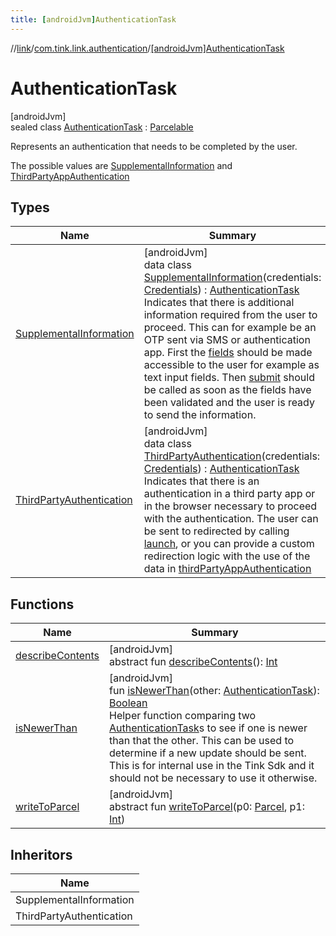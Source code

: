 ```yaml
---
title: [androidJvm]AuthenticationTask
---
```

//[link](../../../index.html)/[com.tink.link.authentication](../index.html)/[[androidJvm]AuthenticationTask](index.html)



# AuthenticationTask



[androidJvm]\
sealed class [AuthenticationTask](index.html) : [Parcelable](https://developer.android.com/reference/kotlin/android/os/Parcelable.html)

Represents an authentication that needs to be completed by the user.



The possible values are [SupplementalInformation](-supplemental-information/index.html) and [ThirdPartyAppAuthentication](../../com.tink.model.authentication/[android-jvm]-third-party-app-authentication/index.html)



## Types


| Name | Summary |
|---|---|
| [SupplementalInformation](-supplemental-information/index.html) | [androidJvm]<br>data class [SupplementalInformation](-supplemental-information/index.html)(credentials: [Credentials](../../com.tink.model.credentials/[android-jvm]-credentials/index.html)) : [AuthenticationTask](index.html)<br>Indicates that there is additional information required from the user to proceed. This can for example be an OTP sent via SMS or authentication app. First the [fields](-supplemental-information/fields.html) should be made accessible to the user for example as text input fields. Then [submit](-supplemental-information/submit.html) should be called as soon as the fields have been validated and the user is ready to send the information. |
| [ThirdPartyAuthentication](-third-party-authentication/index.html) | [androidJvm]<br>data class [ThirdPartyAuthentication](-third-party-authentication/index.html)(credentials: [Credentials](../../com.tink.model.credentials/[android-jvm]-credentials/index.html)) : [AuthenticationTask](index.html)<br>Indicates that there is an authentication in a third party app or in the browser necessary to proceed with the authentication. The user can be sent to redirected by calling [launch](-third-party-authentication/launch.html), or you can provide a custom redirection logic with the use of the data in [thirdPartyAppAuthentication](-third-party-authentication/third-party-app-authentication.html) |


## Functions


| Name | Summary |
|---|---|
| [describeContents](../../com.tink.service.provider/[android-jvm]-provider-filter/index.html#-1578325224%2FFunctions%2F-812656150) | [androidJvm]<br>abstract fun [describeContents](../../com.tink.service.provider/[android-jvm]-provider-filter/index.html#-1578325224%2FFunctions%2F-812656150)(): [Int](https://kotlinlang.org/api/latest/jvm/stdlib/kotlin/-int/index.html) |
| [isNewerThan](is-newer-than.html) | [androidJvm]<br>fun [isNewerThan](is-newer-than.html)(other: [AuthenticationTask](index.html)): [Boolean](https://kotlinlang.org/api/latest/jvm/stdlib/kotlin/-boolean/index.html)<br>Helper function comparing two [AuthenticationTask](index.html)s to see if one is newer than that the other. This can be used to determine if a new update should be sent. This is for internal use in the Tink Sdk and it should not be necessary to use it otherwise. |
| [writeToParcel](../../com.tink.service.provider/[android-jvm]-provider-filter/index.html#-1754457655%2FFunctions%2F-812656150) | [androidJvm]<br>abstract fun [writeToParcel](../../com.tink.service.provider/[android-jvm]-provider-filter/index.html#-1754457655%2FFunctions%2F-812656150)(p0: [Parcel](https://developer.android.com/reference/kotlin/android/os/Parcel.html), p1: [Int](https://kotlinlang.org/api/latest/jvm/stdlib/kotlin/-int/index.html)) |


## Inheritors


| Name |
|---|
| SupplementalInformation |
| ThirdPartyAuthentication |

